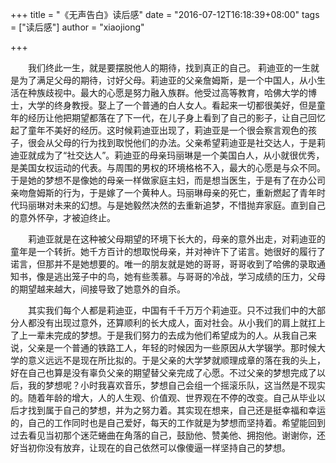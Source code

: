 +++
title = "《无声告白》读后感"
date = "2016-07-12T16:18:39+08:00"
tags = ["读后感"]
author = "xiaojiong"

+++


&emsp;&emsp;我们终此一生，就是要摆脱他人的期待，找到真正的自己。 莉迪亚的一生就是为了满足父母的期待，讨好父母。莉迪亚的父亲詹姆斯，是一个中国人，从小生活在种族歧视中。最大的心愿是努力融入族群。他受过高等教育，哈佛大学的博士，大学的终身教授。娶上了一个普通的白人女人。看起来一切都很美好，但是童年的经历让他把期望都落在了下一代，在儿子身上看到了自己的影子，让自己回忆起了童年不美好的经历。这时候莉迪亚出现了，莉迪亚是一个很会察言观色的孩子，很会从父母的行为找到取悦他们的办法。父亲希望莉迪亚是社交达人，于是莉迪亚就成为了“社交达人”。莉迪亚的母亲玛丽琳是一个美国白人，从小就很优秀，是美国女权运动的代表。与周围的男权的环境格格不入，最大的心愿是与众不同。于是她的梦想不是像她的母亲一样做家庭主妇，而是想当医生，于是有了在办公司亲吻詹姆斯的行为，于是嫁了一个黄种人。玛丽琳母亲的死亡，重新燃起了青年时代玛丽琳对未来的幻想。与是她毅然决然的去重新追梦，不惜抛弃家庭。直到自己的意外怀孕，才被迫终止。

&emsp;&emsp;莉迪亚就是在这种被父母期望的环境下长大的，母亲的意外出走，对莉迪亚的童年是一个转折。她千方百计的想取悦母亲，并对神许下了诺言。她很好的履行了诺言，但那并不是她想要的。唯一的朋友就是她的哥哥，哥哥收到了哈佛的录取通知书，像是逃出笼子中的鸟，她有些羡慕。与哥哥的冷战，学习成绩的压力，父母的期望越来越大，间接导致了她意外的自杀。

&emsp;&emsp;其实我们每个人都是莉迪亚，中国有千千万万个莉迪亚。只不过我们中的大部分人都没有出现过意外，还算顺利的长大成人，面对社会。从小我们的肩上就扛上了上一辈未完成的梦想。于是我们努力的去成为他们希望成为的人。从我自己来说，父亲是一个普通的铁路工人，年轻的时候因为一些原因从大学辍学。那时候大学的意义远远不是现在所比拟的。于是父亲的大学梦就顺理成章的落在我的头上，好在自己也算是没有辜负父亲的期望替父亲完成了心愿。不过父亲的梦想完成了以后，我的梦想呢？小时我喜欢音乐，梦想自己会组一个摇滚乐队，这当然是不现实的。随着年龄的增大，人的人生观、价值观、世界观在不停的改变。自己从毕业以后才找到属于自己的梦想，并为之努力着。其实现在想来，自己还是挺幸福和幸运的，自己的工作同时也是自己爱好，每天的工作就是为梦想而坚持着。希望能回到过去看见当初那个迷茫蜷曲在角落的自己，鼓励他、赞美他、拥抱他。谢谢你，还好当初你没有放弃，让现在的自己依然可以像傻逼一样坚持自己的梦想。
